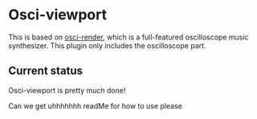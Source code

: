 # Osci-viewport

This is based on [osci-render](https://github.com/jameshball/osci-render), which is a full-featured oscilloscope music synthesizer. This plugin only includes the oscilloscope part.

## Current status

Osci-viewport is pretty much done!

Can we get uhhhhhhh readMe for how to use please 
